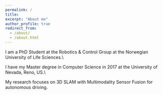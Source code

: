 ```yaml
---
permalink: /
title:
excerpt: "About me"
author_profile: true
redirect_from: 
  - /about/
  - /about.html
---
```

I am a PhD Student at the Robotics & Control Group at the Norwegian University of Life Sciences.\

I have my Master degree in Computer Science in 2017 at the University of Nevada, Reno, US.\

My research focuses on 3D SLAM with Multimodality Sensor Fusion for autonomous driving. 
